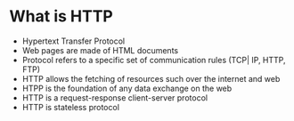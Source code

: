 # What is HTTP

- Hypertext Transfer Protocol
- Web pages are made of HTML documents
- Protocol refers to a specific set of communication rules (TCP| IP, HTTP, FTP)
- HTTP allows the fetching of resources such over the internet and web
- HTPP is the foundation of any data exchange on the web
- HTTP is a request-response client-server protocol
- HTTP is stateless protocol

